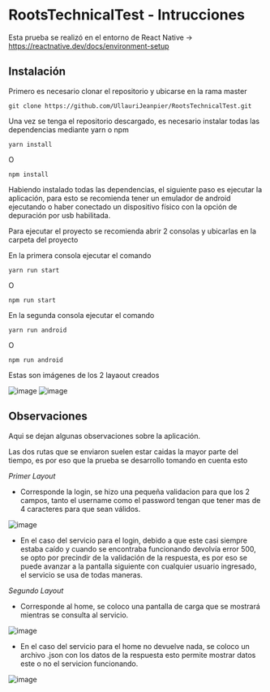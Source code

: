 # RootsTechnicalTest - Intrucciones

Esta prueba se realizó en el entorno de React Native -> https://reactnative.dev/docs/environment-setup

## Instalación

Primero es necesario clonar el repositorio y ubicarse en la rama master

```
git clone https://github.com/UllauriJeanpier/RootsTechnicalTest.git
```

Una vez se tenga el repositorio descargado, es necesario instalar todas las dependencias mediante yarn o npm

```
yarn install 
```
O

```
npm install
```

Habiendo instalado todas las dependencias, el siguiente paso es ejecutar la aplicación, para esto se recomienda tener 
un emulador de android ejecutando o haber conectado un dispositivo físico con la opción de depuración por usb habilitada.

Para ejecutar el proyecto se recomienda abrir 2 consolas y ubicarlas en la carpeta del proyecto

En la primera consola ejecutar el comando 

```
yarn run start
```
O

```
npm run start
```

En la segunda consola ejecutar el comando

```
yarn run android
```
O

```
npm run android
```

Estas son imágenes de los 2 layaout creados

![image](https://user-images.githubusercontent.com/42878195/190875674-786e51ad-0383-4f5a-a79c-0e9576b2ef39.png)
![image](https://user-images.githubusercontent.com/42878195/190875740-38fd22fa-ae9c-4584-976e-ea538a35288f.png)

## Observaciones

Aqui se dejan algunas observaciones sobre la aplicación.

Las dos rutas que se enviaron suelen estar caidas la mayor parte del tiempo, es por eso que la prueba se desarrollo tomando en cuenta esto

*Primer Layout*
* Corresponde la login, se hizo una pequeña validacion para que los 2 campos, tanto el username como el password
tengan que tener mas de 4 caracteres para que sean válidos. 

![image](https://user-images.githubusercontent.com/42878195/190875966-d9117e74-ca78-407c-806c-098b14e1d59a.png)

* En el caso del servicio para el login, debido a que este casi siempre estaba caído y cuando se encontraba funcionando devolvía error 500, se opto
por precindir de la validación de la respuesta, es por eso se puede avanzar a la pantalla siguiente con cualquier usuario ingresado, el servicio se usa
de todas maneras.

*Segundo Layout*
* Corresponde al home, se coloco una pantalla de carga que se mostrará mientras se consulta al servicio.

![image](https://user-images.githubusercontent.com/42878195/190876283-34a1e5b3-13b3-481f-a0de-6d9d7721dcb4.png)

* En el caso del servicio para el home no devuelve nada, se coloco un archivo .json con los datos de la respuesta esto permite mostrar datos este o no 
el servicion funcionando.

![image](https://user-images.githubusercontent.com/42878195/190876477-f9ae1473-49c8-4cf1-8213-3c266c4fd8ad.png)
















